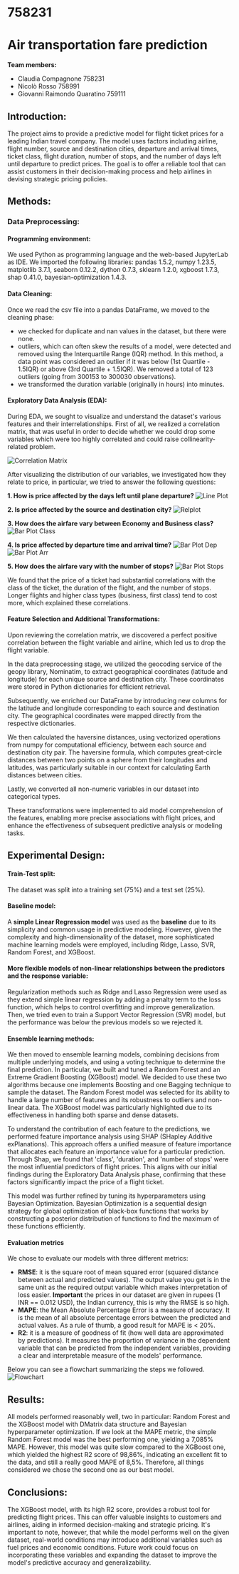 # 758231

# **Air transportation fare prediction**

**Team members:**
- Claudia Compagnone 758231
- Nicolò Rosso 758991
- Giovanni Raimondo Quaratino 759111



## **Introduction:**
The project aims to provide a predictive model for flight ticket prices for a leading Indian travel company. The model uses factors including airline, flight number, source and destination cities, departure and arrival times, ticket class, flight duration, number of stops, and the number of days left until departure to predict prices. The goal is to offer a reliable tool that can assist customers in their decision-making process and help airlines in devising strategic pricing policies.



## **Methods:**

### **Data Preprocessing:**

#### **Programming environment:**
We used Python as programming language and the web-based JupyterLab as IDE. We imported the following libraries: pandas 1.5.2, numpy 1.23.5, matplotlib 3.7.1, seaborn 0.12.2, dython 0.7.3, sklearn 1.2.0, xgboost 1.7.3, shap 0.41.0, bayesian-optimization 1.4.3.


#### **Data Cleaning:**
Once we read the csv file into a pandas DataFrame, we moved to the cleaning phase:
- we checked for duplicate and nan values in the dataset, but there were none.
- outliers, which can often skew the results of a model, were detected and removed using the Interquartile Range (IQR) method. In this method, a data point was considered an outlier if it was below (1st Quartile - 1.5IQR) or above (3rd Quartile + 1.5IQR). We removed a total of 123 outliers (going from 300153 to 300030 observations).
- we transformed the duration variable (originally in hours) into minutes.


#### **Exploratory Data Analysis (EDA):**
During EDA, we sought to visualize and understand the dataset's various features and their interrelationships. 
First of all, we realized a correlation matrix, that was useful in order to decide whether we could drop some variables which were too highly correlated and could raise collinearity-related problem. 

![Correlation Matrix](images/complete_correlation.png)

After visualizing the distribution of our variables, we investigated how they relate to price, in particular, we tried to answer the following questions:

**1. How is price affected by the days left until plane departure?**
![Line Plot](images/Line-plot.png)

**2. Is price affected by the source and destination city?**
![Relplot](images/Relplot.png)

**3. How does the airfare vary between Economy and Business class?**
![Bar Plot Class](images/Bar-plot-class.png)

**4. Is price affected by departure time and arrival time?**
![Bar Plot Dep](images/Bar-plot-departure_time.png)
![Bar Plot Arr](images/Bar-plot-arrival_time.png)

**5. How does the airfare vary with the number of stops?**
![Bar Plot Stops](images/Bar-plot-stops.png)

We found that the price of a ticket had substantial correlations with the class of the ticket, the duration of the flight, and the number of stops. Longer flights and higher class types (business, first class) tend to cost more, which explained these correlations.


#### **Feature Selection and Additional Transformations:**
Upon reviewing the correlation matrix, we discovered a perfect positive correlation between the flight variable and airline, which led us to drop the flight variable.

In the data preprocessing stage, we utilized the geocoding service of the geopy library, Nominatim, to extract geographical coordinates (latitude and longitude) for each unique source and destination city. These coordinates were stored in Python dictionaries for efficient retrieval.

Subsequently, we enriched our DataFrame by introducing new columns for the latitude and longitude corresponding to each source and destination city. The geographical coordinates were mapped directly from the respective dictionaries.

We then calculated the haversine distances, using vectorized operations from numpy for computational efficiency, between each source and destination city pair. The haversine formula, which computes great-circle distances between two points on a sphere from their longitudes and latitudes, was particularly suitable in our context for calculating Earth distances between cities.

Lastly, we converted all non-numeric variables in our dataset into categorical types.

These transformations were implemented to aid model comprehension of the features, enabling more precise associations with flight prices, and enhance the effectiveness of subsequent predictive analysis or modeling tasks.

## **Experimental Design:**

#### **Train-Test split:**
The dataset was split into a training set (75%) and a test set (25%). 

#### **Baseline model:**
A **simple Linear Regression model** was used as the **baseline** due to its simplicity and common usage in predictive modeling. However, given the complexity and high-dimensionality of the dataset, more sophisticated machine learning models were employed, including Ridge, Lasso, SVR, Random Forest, and XGBoost.

#### **More flexible models of non-linear relationships between the predictors and the response variable:**
Regularization methods such as Ridge and Lasso Regression were used as they extend simple linear regression by adding a penalty term to the loss function, which helps to control overfitting and improve generalization. 
Then, we tried even to train a Support Vector Regression (SVR) model, but the performance was below the previous models so we rejected it.

#### **Ensemble learning methods:**
We then moved to ensemble learning models, combining decisions from multiple underlying models, and using a voting technique to determine the final prediction. In particular, we built and tuned a Random Forest and an Extreme Gradient Boosting (XGBoost) model. We decided to use these two algorithms because one implements Boosting and one Bagging technique to sample the dataset.
The Random Forest model was selected for its ability to handle a large number of features and its robustness to outliers and non-linear data.
The XGBoost model was particularly highlighted due to its effectiveness in handling both sparse and dense datasets. 

To understand the contribution of each feature to the predictions, we performed feature importance analysis using SHAP (SHapley Additive exPlanations). This approach offers a unified measure of feature importance that allocates each feature an importance value for a particular prediction.
Through Shap, we found that 'class', 'duration', and 'number of stops' were the most influential predictors of flight prices. This aligns with our initial findings during the Exploratory Data Analysis phase, confirming that these factors significantly impact the price of a flight ticket.

This model was further refined by tuning its hyperparameters using Bayesian Optimization. Bayesian Optimization is a sequential design strategy for global optimization of black-box functions that works by constructing a posterior distribution of functions to find the maximum of these functions efficiently.

#### **Evaluation metrics**
We chose to evaluate our models with three different metrics:
- **RMSE**: it is the square root of mean squared error (squared distance between actual and predicted values). The output value you get is in the same unit as the required output variable which makes interpretation of loss easier. **Important** the prices in our dataset are given in rupees (1 INR == 0.012 USD), the Indian currency, this is why the RMSE is so high.
- **MAPE**: the Mean Absolute Percentage Error is a measure of accuracy. It is the mean of all absolute percentage
errors between the predicted and actual values. As a rule of thumb, a good result for MAPE is < 20%.
- **R2**: it is a measure of goodness of fit (how well data are approximated by predictions). It measures the proportion of variance in the dependent variable that can be predicted from the independent variables, providing a clear and interpretable measure of the models' performance.

Below you can see a flowchart summarizing the steps we followed.
![Flowchart](images/flowchart.png)



## **Results:**
All models performed reasonably well, two in particular: Random Forest and the XGBoost model with DMatrix data structure and Bayesian hyperparameter optimization. If we look at the MAPE metric, the simple Random Forest model was the best performing one, yielding a 7,085% MAPE. However, this model was quite slow compared to the XGBoost one, which yielded the highest R2 score of 98,86%, indicating an excellent fit to the data, and still a really good MAPE of 8,5%. Therefore, all things considered we chose the second one as our best model.


## **Conclusions:**
The XGBoost model, with its high R2 score, provides a robust tool for predicting flight prices. This can offer valuable insights to customers and airlines, aiding in informed decision-making and strategic pricing. It's important to note, however, that while the model performs well on the given dataset, real-world conditions may introduce additional variables such as fuel prices and economic conditions. Future work could focus on incorporating these variables and expanding the dataset to improve the model's predictive accuracy and generalizability.
